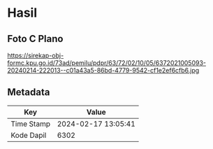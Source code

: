 # Hasil

## Foto C Plano

https://sirekap-obj-formc.kpu.go.id/73ad/pemilu/pdpr/63/72/02/10/05/6372021005093-20240214-222013--c01a43a5-86bd-4779-9542-cf1e2ef6cfb6.jpg


## Metadata

| Key        | Value               |
| ---------- | ------------------- |
| Time Stamp | 2024-02-17 13:05:41 |
| Kode Dapil | 6302                |



